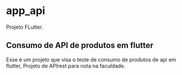 # app_api

Projeto FLutter.

## Consumo de API de produtos em flutter

Esse é um projeto que visa o teste de consumo de produtos de api em flutter,
Projeto de APIrest para nota na faculdade.

